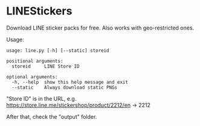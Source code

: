 LINEStickers
============
Download LINE sticker packs for free. Also works with geo-restricted ones.

Usage:
```
usage: line.py [-h] [--static] storeid

positional arguments:
  storeid     LINE Store ID

optional arguments:
  -h, --help  show this help message and exit
  --static    Always download static PNGs
```

"Store ID" is in the URL, e.g. https://store.line.me/stickershop/product/2212/en -> 2212

After that, check the "output" folder.
